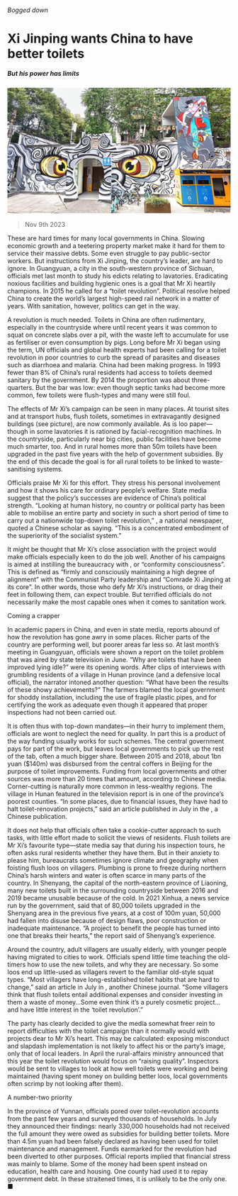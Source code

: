 ###### Bogged down

# Xi Jinping wants China to have better toilets 

##### But his power has limits 

![image](images/20231111_CNP003.jpg) 

> Nov 9th 2023 

These are hard times for many local governments in China. Slowing economic growth and a teetering property market make it hard for them to service their massive debts. Some even struggle to pay public-sector workers. But instructions from Xi Jinping, the country’s leader, are hard to ignore. In Guangyuan, a city in the south-western province of Sichuan, officials met last month to study his edicts relating to lavatories. Eradicating noxious facilities and building hygienic ones is a goal that Mr Xi heartily champions. In 2015 he called for a “toilet revolution”. Political resolve helped China to create the world’s largest high-speed rail network in a matter of years. With sanitation, however, politics can get in the way.

A revolution is much needed. Toilets in China are often rudimentary, especially in the countryside where until recent years it was common to squat on concrete slabs over a pit, with the waste left to accumulate for use as fertiliser or even consumption by pigs. Long before Mr Xi began using the term, UN officials and global health experts had been calling for a toilet revolution in poor countries to curb the spread of parasites and diseases such as diarrhoea and malaria. China had been making progress. In 1993 fewer than 8% of China’s rural residents had access to toilets deemed sanitary by the government. By 2014 the proportion was about three-quarters. But the bar was low: even though septic tanks had become more common, few toilets were flush-types and many were still foul. 

The effects of Mr Xi’s campaign can be seen in many places. At tourist sites and at transport hubs, flush toilets, sometimes in extravagantly designed buildings (see picture), are now commonly available. As is loo paper—though in some lavatories it is rationed by facial-recognition machines. In the countryside, particularly near big cities, public facilities have become much smarter, too. And in rural homes more than 50m toilets have been upgraded in the past five years with the help of government subsidies. By the end of this decade the goal is for all rural toilets to be linked to waste-sanitising systems. 

Officials praise Mr Xi for this effort. They stress his personal involvement and how it shows his care for ordinary people’s welfare. State media suggest that the policy’s successes are evidence of China’s political strength. “Looking at human history, no country or political party has been able to mobilise an entire party and society in such a short period of time to carry out a nationwide top-down toilet revolution,” , a national newspaper, quoted a Chinese scholar as saying. “This is a concentrated embodiment of the superiority of the socialist system.” 

It might be thought that Mr Xi’s close association with the project would make officials especially keen to do the job well. Another of his campaigns is aimed at instilling the bureaucracy with , or “conformity consciousness”. This is defined as “firmly and consciously maintaining a high degree of alignment” with the Communist Party leadership and “Comrade Xi Jinping at its core”. In other words, those who defy Mr Xi’s instructions, or drag their feet in following them, can expect trouble. But terrified officials do not necessarily make the most capable ones when it comes to sanitation work. 

Coming a crapper

In academic papers in China, and even in state media, reports abound of how the revolution has gone awry in some places. Richer parts of the country are performing well, but poorer areas far less so. At last month’s meeting in Guangyuan, officials were shown a report on the toilet problem that was aired by state television in June. “Why are toilets that have been improved lying idle?” were its opening words. After clips of interviews with grumbling residents of a village in Hunan province (and a defensive local official), the narrator intoned another question: “What have been the results of these showy achievements?” The farmers blamed the local government for shoddy installation, including the use of fragile plastic pipes, and for certifying the work as adequate even though it appeared that proper inspections had not been carried out. 

It is often thus with top-down mandates—in their hurry to implement them, officials are wont to neglect the need for quality. In part this is a product of the way funding usually works for such schemes. The central government pays for part of the work, but leaves local governments to pick up the rest of the tab, often a much bigger share. Between 2015 and 2018, about 1bn yuan ($140m) was disbursed from the central coffers in Beijing for the purpose of toilet improvements. Funding from local governments and other sources was more than 20 times that amount, according to Chinese media. Corner-cutting is naturally more common in less-wealthy regions. The village in Hunan featured in the television report is in one of the province’s poorest counties. “In some places, due to financial issues, they have had to halt toilet-renovation projects,” said an article published in July in the , a Chinese publication. 

It does not help that officials often take a cookie-cutter approach to such tasks, with little effort made to solicit the views of residents. Flush toilets are Mr Xi’s favourite type—state media say that during his inspection tours, he often asks rural residents whether they have them. But in their anxiety to please him, bureaucrats sometimes ignore climate and geography when foisting flush loos on villagers. Plumbing is prone to freeze during northern China’s harsh winters and water is often scarce in many parts of the country. In Shenyang, the capital of the north-eastern province of Liaoning, many new toilets built in the surrounding countryside between 2016 and 2019 became unusable because of the cold. In 2021 Xinhua, a news service run by the government, said that of 80,000 toilets upgraded in the Shenyang area in the previous five years, at a cost of 100m yuan, 50,000 had fallen into disuse because of design flaws, poor construction or inadequate maintenance. “A project to benefit the people has turned into one that breaks their hearts,” the report said of Shenyang’s experience. 

Around the country, adult villagers are usually elderly, with younger people having migrated to cities to work. Officials spend little time teaching the old-timers how to use the new toilets, and why they are necessary. So some loos end up little-used as villagers revert to the familiar old-style squat types. “Most villagers have long-established toilet habits that are hard to change,” said an article in July in , another Chinese journal. “Some villagers think that flush toilets entail additional expenses and consider investing in them a waste of money…Some even think it’s a purely cosmetic project…and have little interest in the ‘toilet revolution’.”

The party has clearly decided to give the media somewhat freer rein to report difficulties with the toilet campaign than it normally would with projects dear to Mr Xi’s heart. This may be calculated: exposing misconduct and slapdash implementation is not likely to affect his or the party’s image, only that of local leaders. In April the rural-affairs ministry announced that this year the toilet revolution would focus on “raising quality”. Inspectors would be sent to villages to look at how well toilets were working and being maintained (having spent money on building better loos, local governments often scrimp by not looking after them). 

A number-two priority

In the province of Yunnan, officials pored over toilet-revolution accounts from the past few years and surveyed thousands of households. In July they announced their findings: nearly 330,000 households had not received the full amount they were owed as subsidies for building better toilets. More than 4.5m yuan had been falsely declared as having been used for toilet maintenance and management. Funds earmarked for the revolution had been diverted to other purposes. Official reports implied that financial stress was mainly to blame. Some of the money had been spent instead on education, health care and housing. One county had used it to repay government debt. In these straitened times, it is unlikely to be the only one. ■


